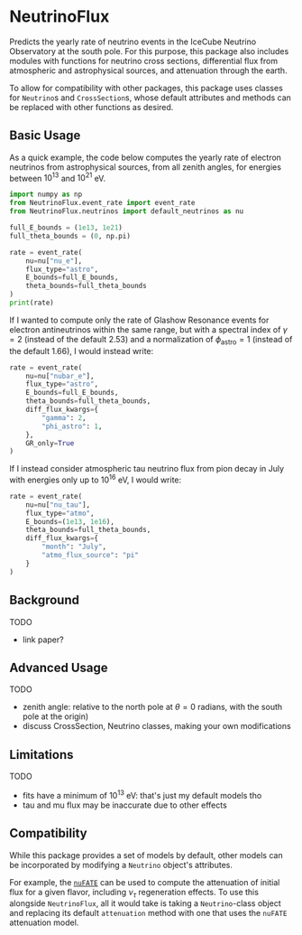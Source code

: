 # NeutrinoFlux
Predicts the yearly rate of neutrino events in the IceCube Neutrino Observatory at the south pole. For this purpose, this package also includes modules with functions for neutrino cross sections, differential flux from atmospheric and astrophysical sources, and attenuation through the earth.

To allow for compatibility with other packages, this package uses classes for `Neutrino`s and `CrossSection`s, whose default attributes and methods can be replaced with other functions as desired.

## Basic Usage
As a quick example, the code below computes the yearly rate of electron neutrinos from astrophysical sources, from all zenith angles, for energies between $10^{13}$ and $10^{21}$ eV.

```python
import numpy as np
from NeutrinoFlux.event_rate import event_rate
from NeutrinoFlux.neutrinos import default_neutrinos as nu

full_E_bounds = (1e13, 1e21)
full_theta_bounds = (0, np.pi)

rate = event_rate(
    nu=nu["nu_e"],
    flux_type="astro",
    E_bounds=full_E_bounds,
    theta_bounds=full_theta_bounds
)
print(rate)
```

If I wanted to compute only the rate of Glashow Resonance events for electron antineutrinos within the same range, but with a spectral index of $\gamma = 2$ (instead of the default $2.53$) and a normalization of $\phi_{\text{astro}} = 1$ (instead of the default $1.66$), I would instead write:
```python
rate = event_rate(
    nu=nu["nubar_e"],
    flux_type="astro",
    E_bounds=full_E_bounds,
    theta_bounds=full_theta_bounds,
    diff_flux_kwargs={
        "gamma": 2,
        "phi_astro": 1,
    },
    GR_only=True
)
```

If I instead consider atmospheric tau neutrino flux from pion decay in July with energies only up to $10^{16}$ eV, I would write:
```python
rate = event_rate(
    nu=nu["nu_tau"],
    flux_type="atmo",
    E_bounds=(1e13, 1e16),
    theta_bounds=full_theta_bounds,
    diff_flux_kwargs={
        "month": "July",
        "atmo_flux_source": "pi"
    }
)
```

## Background
TODO

- link paper?

## Advanced Usage
TODO

- zenith angle: relative to the north pole at $\theta = 0$ radians, with the south pole at the origin)
- discuss CrossSection, Neutrino classes, making your own modifications

## Limitations
TODO

- fits have a minimum of $10^{13}$ eV: that's just my default models tho
- tau and mu flux may be inaccurate due to other effects

## Compatibility
While this package provides a set of models by default, other models can be incorporated by modifying a `Neutrino` object's attributes.

For example, the [`nuFATE`](https://github.com/aaronvincent/nuFATE) can be used to compute the attenuation of initial flux for a given flavor, including $\nu_{\tau}$ regeneration effects. To use this alongside `NeutrinoFlux`, all it would take is taking a `Neutrino`-class object and replacing its default `attenuation` method with one that uses the `nuFATE` attenuation model.
